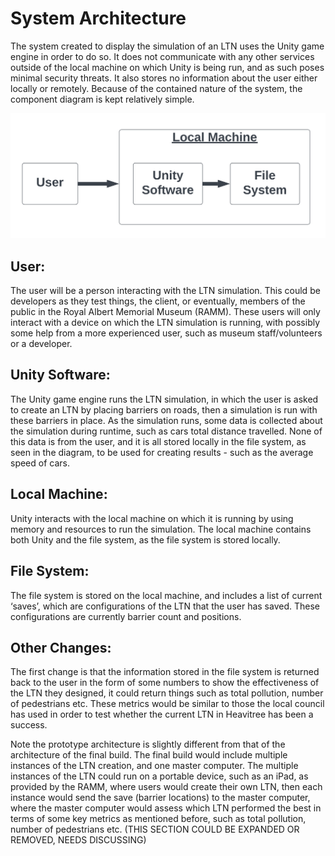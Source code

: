 # System Architecture
The system created to display the simulation of an LTN uses the Unity game engine in order to do so. It does not communicate with any other services outside of the local machine on which Unity is being run, and as such poses minimal security threats. It also stores no information about the user either locally or remotely. Because of the contained nature of the system, the component diagram is kept relatively simple.

![Image 1](SystemArchitecture.png)



## User: 
The user will be a person interacting with the LTN simulation. This could be developers as they test things, the client, or eventually, members of the public in the Royal Albert Memorial Museum (RAMM). These users will only interact with a device on which the LTN simulation is running, with possibly some help from a more experienced user, such as museum staff/volunteers or a developer.
## Unity Software: 
The Unity game engine runs the LTN simulation, in which the user is asked to create an LTN by placing barriers on roads, then a simulation is run with these barriers in place. As the simulation runs, some data is collected about the simulation during runtime, such as cars total distance travelled. None of this data is from the user, and it is all stored locally in the file system, as seen in the diagram, to be used for creating results - such as the average speed of cars.
## Local Machine: 
Unity interacts with the local machine on which it is running by using memory and resources to run the simulation. The local machine contains both Unity and the file system, as the file system is stored locally. 
## File System: 
The file system is stored on the local machine, and includes a list of current ‘saves’, which are configurations of the LTN that the user has saved. These configurations are currently barrier count and positions.

## Other Changes:
The first change is that the information stored in the file system is returned back to the user in the form of some numbers to show the effectiveness of the LTN they designed, it could return things such as total pollution, number of pedestrians etc. These metrics would be similar to those the local council has used in order to test whether the current LTN in Heavitree has been a success.

Note the prototype architecture is slightly different from that of the architecture of the final build. The final build would include multiple instances of the LTN creation, and one master computer. 
The multiple instances of the LTN could run on a portable device, such as an iPad, as provided by the RAMM, where users would create their own LTN, then each instance would send the save (barrier locations) to the master computer, where the master computer would assess which LTN performed the best in terms of some key metrics as mentioned before, such as total pollution, number of pedestrians etc. (THIS SECTION COULD BE EXPANDED OR REMOVED, NEEDS DISCUSSING)

